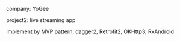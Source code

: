 
company: YoGee

project2: live streaming app

implement by MVP pattern, dagger2, Retrofit2, OKHttp3, RxAndroid
